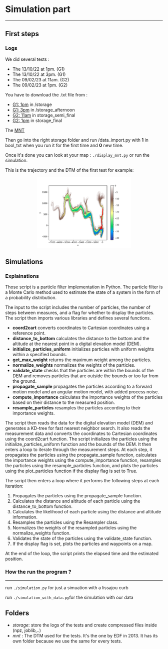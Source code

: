 # Simulation part
***
## First steps
### Logs
We did several tests :
  * The 13/10/22 at 1pm. (G1)
  * The 13/10/22 at 3pm. (G1)
  * The 09/02/23 at 11am. (G2)
  * The 09/02/23 at 1pm. (G2)

You have to download the .txt file from :
  * [G1: 1pm](https://mega.nz/folder/LddXFIjJ#8aNVKljeaiCF3S-_OeuZqg) in /storage
  * [G1: 3pm](https://mega.nz/folder/6JMSFIoS#Je4uvVFECIoUeqyPqkgzfQ) in /storage_afternoon
  * [G2: 11am](https://mega.nz/folder/fFsSGLoT#b_4goBnMMQjKI6HvGNJZ5w) in storage_semi_final
  * [G2: 1pm](https://mega.nz/folder/HMVAVaib#aon7IKUUBNBkaCgNgTzOxg) in storage_final

The [MNT](https://mega.nz/folder/7INX0KhQ#BCGxQbB6KYzWIVMoU6gRNg)

Then go into the right storage folder and run /data_import.py with **1** in bool_txt when you run it for the first time and **0** new time.

Once it's done you can look at your map : `./display_mnt.py` or run the simulation.

This is the trajectory and the DTM of the first test for example:

<div style="text-align:center">
<p align="center">
<img src="https://github.com/augustinmorge/Guerledan_recalage/blob/main/Simulation/storage/MNT_G1.png" width="300" title="DVL : Pathfinder">
</p>
</div>


## Simulations

### Explainations

Those script is a particle filter implementation in Python. The particle filter is a Monte Carlo method used to estimate the state of a system in the form of a probability distribution.

The input to the script includes the number of particles, the number of steps between measures, and a flag for whether to display the particles. The script then imports various libraries and defines several functions.

* **coord2cart** converts coordinates to Cartesian coordinates using a reference point.
* **distance_to_bottom** calculates the distance to the bottom and the altitude at the nearest point in a digital elevation model (DEM).
* **initialize_particles_uniform** initializes particles with uniform weights within a specified bounds.
* **get_max_weight** returns the maximum weight among the particles.
* **normalize_weights** normalizes the weights of the particles.
* **validate_state** checks that the particles are within the bounds of the DEM and removes particles that are outside the bounds or too far from the ground.
* **propagate_sample** propagates the particles according to a forward motion model and an angular motion model, with added process noise.
* **compute_importance** calculates the importance weights of the particles based on their distance to the measured position.
* **resample_particles** resamples the particles according to their importance weights.

The script then reads the data for the digital elevation model (DEM) and generates a KD-tree for fast nearest neighbor search. It also reads the measurement data and converts the coordinates to Cartesian coordinates using the coord2cart function.
The script initializes the particles using the initialize_particles_uniform function and the bounds of the DEM. It then enters a loop to iterate through the measurement steps. At each step, it propagates the particles using the propagate_sample function, calculates the importance weights using the compute_importance function, resamples the particles using the resample_particles function, and plots the particles using the plot_particles function if the display flag is set to True.

The script then enters a loop where it performs the following steps at each iteration:

1. Propagates the particles using the propagate_sample function.
2. Calculates the distance and altitude of each particle using the distance_to_bottom function.
3. Calculates the likelihood of each particle using the distance and altitude information.
4. Resamples the particles using the Resampler class.
5. Normalizes the weights of the resampled particles using the normalize_weights function.
6. Validates the state of the particles using the validate_state function.
7. If the display flag is set, plots the particles and waypoints on a map.

At the end of the loop, the script prints the elapsed time and the estimated position.

### How the run the program ?
***
run `./simulation.py` for just a simuation with a lissajou curb

run `./simulation_with_data.py`for the simulation with our data

## Folders
  * *storage*: store the logs of the tests and create compressed files inside (npz, joblib,..)
  * *mnt* : The DTM used for the tests. It's the one by EDF in 2013. It has its own folder because we use the same for every tests.
